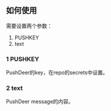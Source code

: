 ## 如何使用

需要设置两个参数：
1. PUSHKEY
2. text

### 1 PUSHKEY
PushDeer的key，在repo的secrets中设置。

### 2 text
PushDeer message的内容。

